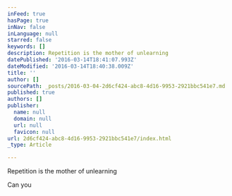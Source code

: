 ```yaml
---
inFeed: true
hasPage: true
inNav: false
inLanguage: null
starred: false
keywords: []
description: Repetition is the mother of unlearning
datePublished: '2016-03-14T18:41:07.993Z'
dateModified: '2016-03-14T18:40:38.009Z'
title: ''
author: []
sourcePath: _posts/2016-03-04-2d6cf424-abc8-4d16-9953-2921bbc541e7.md
published: true
authors: []
publisher:
  name: null
  domain: null
  url: null
  favicon: null
url: 2d6cf424-abc8-4d16-9953-2921bbc541e7/index.html
_type: Article

---
```

Repetition is the mother of unlearning

Can you